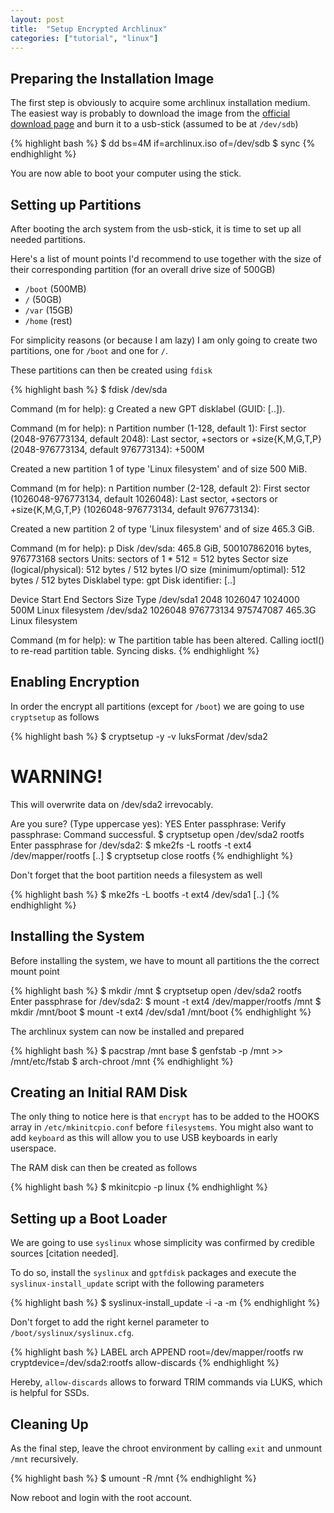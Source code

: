 ```yaml
---
layout: post
title:  "Setup Encrypted Archlinux"
categories: ["tutorial", "linux"]
---
```


Preparing the Installation Image
--------------------------------
The first step is obviously to acquire some archlinux installation medium. The easiest way is probably to download the image from the [official download page](https://www.archlinux.org/download/) and burn it to a usb-stick (assumed to be at `/dev/sdb`)

{% highlight bash %}
$ dd bs=4M if=archlinux.iso of=/dev/sdb
$ sync
{% endhighlight %}

You are now able to boot your computer using the stick.


Setting up Partitions
---------------------
After booting the arch system from the usb-stick, it is time to set up all needed partitions.

Here's a list of mount points I'd recommend to use together with the size of their corresponding partition (for an overall drive size of 500GB)

* `/boot` (500MB)
* `/` (50GB)
* `/var` (15GB)
* `/home` (rest)

For simplicity reasons (or because I am lazy) I am only going to create two partitions, one for `/boot` and one for `/`.

These partitions can then be created using `fdisk`

{% highlight bash %}
$ fdisk /dev/sda

Command (m for help): g
Created a new GPT disklabel (GUID: [..]).

Command (m for help): n
Partition number (1-128, default 1):
First sector (2048-976773134, default 2048):
Last sector, +sectors or +size{K,M,G,T,P} (2048-976773134, default 976773134): +500M

Created a new partition 1 of type 'Linux filesystem' and of size 500 MiB.

Command (m for help): n
Partition number (2-128, default 2):
First sector (1026048-976773134, default 1026048):
Last sector, +sectors or +size{K,M,G,T,P} (1026048-976773134, default 976773134):

Created a new partition 2 of type 'Linux filesystem' and of size 465.3 GiB.

Command (m for help): p
Disk /dev/sda: 465.8 GiB, 500107862016 bytes, 976773168 sectors
Units: sectors of 1 * 512 = 512 bytes
Sector size (logical/physical): 512 bytes / 512 bytes
I/O size (minimum/optimal): 512 bytes / 512 bytes
Disklabel type: gpt
Disk identifier: [..]

Device       Start       End   Sectors    Size Type
/dev/sda1     2048   1026047   1024000    500M Linux filesystem
/dev/sda2  1026048 976773134 975747087  465.3G Linux filesystem

Command (m for help): w
The partition table has been altered.
Calling ioctl() to re-read partition table.
Syncing disks.
{% endhighlight %}


Enabling Encryption
-------------------
In order the encrypt all partitions (except for `/boot`) we are going to use `cryptsetup` as follows

{% highlight bash %}
$ cryptsetup -y -v luksFormat /dev/sda2

WARNING!
========
This will overwrite data on /dev/sda2 irrevocably.

Are you sure? (Type uppercase yes): YES
Enter passphrase: 
Verify passphrase:
Command successful.
$ cryptsetup open /dev/sda2 rootfs
Enter passphrase for /dev/sda2:
$ mke2fs -L rootfs -t ext4 /dev/mapper/rootfs
[..]
$ cryptsetup close rootfs
{% endhighlight %}

Don't forget that the boot partition needs a filesystem as well

{% highlight bash %}
$ mke2fs -L bootfs -t ext4 /dev/sda1
[..]
{% endhighlight %}


Installing the System
---------------------
Before installing the system, we have to mount all partitions the the correct mount point

{% highlight bash %}
$ mkdir /mnt
$ cryptsetup open /dev/sda2 rootfs
Enter passphrase for /dev/sda2:
$ mount -t ext4 /dev/mapper/rootfs /mnt
$ mkdir /mnt/boot
$ mount -t ext4 /dev/sda1 /mnt/boot
{% endhighlight %}

The archlinux system can now be installed and prepared

{% highlight bash %}
$ pacstrap /mnt base
$ genfstab -p /mnt >> /mnt/etc/fstab
$ arch-chroot /mnt
{% endhighlight %}


Creating an Initial RAM Disk
----------------------------
The only thing to notice here is that `encrypt` has to be added to the HOOKS array in `/etc/mkinitcpio.conf` before `filesystems`.
You might also want to add `keyboard` as this will allow you to use USB keyboards in early userspace.

The RAM disk can then be created as follows

{% highlight bash %}
$ mkinitcpio -p linux
{% endhighlight %}


Setting up a Boot Loader
------------------------
We are going to use `syslinux` whose simplicity was confirmed by credible sources [citation needed].

To do so, install the `syslinux` and `gptfdisk` packages and execute the `syslinux-install_update` script with the following parameters

{% highlight bash %}
$ syslinux-install_update -i -a -m
{% endhighlight %}

Don't forget to add the right kernel parameter to `/boot/syslinux/syslinux.cfg`.

{% highlight bash %}
LABEL arch
	APPEND root=/dev/mapper/rootfs rw cryptdevice=/dev/sda2:rootfs allow-discards
{% endhighlight %}

Hereby, `allow-discards` allows to forward TRIM commands via LUKS, which is helpful for SSDs.


Cleaning Up
-----------
As the final step, leave the chroot environment by calling `exit` and unmount `/mnt` recursively.

{% highlight bash %}
$ umount -R /mnt
{% endhighlight %}

Now reboot and login with the root account.